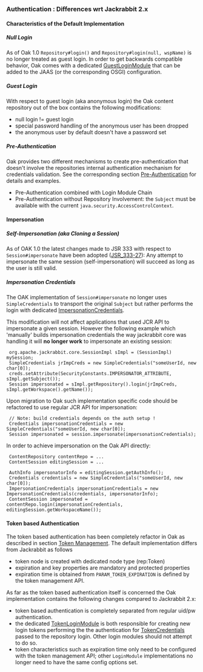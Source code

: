 <!--
   Licensed to the Apache Software Foundation (ASF) under one or more
   contributor license agreements.  See the NOTICE file distributed with
   this work for additional information regarding copyright ownership.
   The ASF licenses this file to You under the Apache License, Version 2.0
   (the "License"); you may not use this file except in compliance with
   the License.  You may obtain a copy of the License at

       http://www.apache.org/licenses/LICENSE-2.0

   Unless required by applicable law or agreed to in writing, software
   distributed under the License is distributed on an "AS IS" BASIS,
   WITHOUT WARRANTIES OR CONDITIONS OF ANY KIND, either express or implied.
   See the License for the specific language governing permissions and
   limitations under the License.
  -->
### Authentication : Differences wrt Jackrabbit 2.x

#### Characteristics of the Default Implementation

##### Null Login

As of Oak 1.0 `Repository#login()` and `Repository#login(null, wspName)` is no
longer treated as guest login. In order to get backwards compatible behavior,
Oak comes with a dedicated [GuestLoginModule] that can be added to the JAAS (or
the corresponding OSGI) configuration.

##### Guest Login

With respect to guest login (aka anonymous login) the Oak content repository
out of the box contains the following modifications:

- null login != guest login
- special password handling of the anonymous user has been dropped
- the anonymous user by default doesn't have a password set

##### Pre-Authentication

Oak provides two different mechanisms to create pre-authentication that doesn't
involve the repositories internal authentication mechanism for credentials
validation. See the corresponding section [Pre-Authentication](security/authentication/preauthentication.html)
for details and examples.

- Pre-Authentication combined with Login Module Chain
- Pre-Authentication without Repository Involvement: the `Subject` must be available
  with the current `java.security.AccessControlContext`.

#### Impersonation

##### Self-Impersonation (aka Cloning a Session)

As of OAK 1.0 the latest changes made to JSR 333 with respect to `Session#impersonate`
have been adopted ([JSR_333-27]): Any attempt to impersonate the same session (self-impersonation)
will succeed as long as the user is still valid.

##### Impersonation Credentials

The OAK implementation of `Session#impersonate` no longer uses `SimpleCredentials`
to transport the original `Subject` but rather performs the login with dedicated
[ImpersonationCredentials].

This modification will not affect applications that used JCR API to impersonate
a given session. However the following example which 'manually' builds impersonation
credentials the way jackrabbit core was handling it will **no longer work** to
impersonate an existing session:

     org.apache.jackrabbit.core.SessionImpl sImpl = (SessionImpl) mySession;
     SimpleCredentials jrImpCreds = new SimpleCredentials("someUserId, new char[0]);
     creds.setAttribute(SecurityConstants.IMPERSONATOR_ATTRIBUTE, sImpl.getSubject());
     Session impersonated = sImpl.getRepository().login(jrImpCreds, sImpl.getWorkspace().getName());

Upon migration to Oak such implementation specific code should be refactored
to use regular JCR API for impersonation:

     // Note: build credentials depends on the auth setup !
     Credentials impersonationCredentials = new SimpleCredentials("someUserId, new char[0]);
     Session impersonated = session.impersonate(impersonationCredentials);

In order to achieve impersonation on the Oak API directly:

     ContentRepository contentRepo = ...
     ContentSession editingSession = ...

     AuthInfo impersonatorInfo = editingSession.getAuthInfo();
     Credentials credentials = new SimpleCredentials("someUserId, new char[0]);
     ImpersonationCredentials impersonationCredentials = new ImpersonationCredentials(credentials, impersonatorInfo);
     ContentSession impersonated = contentRepo.login(impersonationCredentials, editingSession.getWorkspaceName());

#### Token based Authentication

The token based authentication has been completely refactor in Oak as described
in section [Token Management](tokenmanagement.html). The default implementation
differs from Jackrabbit as follows

- token node is created with dedicated node type (rep:Token)
- expiration and key properties are mandatory and protected properties
- expiration time is obtained from `PARAM_TOKEN_EXPIRATION` is defined by
  the token management API.

As far as the token based authentication itself is concerned the Oak implementation
contains the following changes compared to Jackrabbit 2.x:

- token based authentication is completely separated from regular uid/pw authentication.
- the dedicated [TokenLoginModule] is both responsible for creating new login tokens
  performing the the authentication for [TokenCredentials] passed to the repository
  login. Other login modules should not attempt to do so.
- token characteristics such as expiration time only need to be configured with the
  token management API; other `LoginModule` implementations no longer need to have
  the same config options set.

<!-- references -->

[TokenLoginModule]: /oak/docs/apidocs/org/apache/jackrabbit/oak/security/authentication/token/TokenLoginModule.html
[TokenCredentials]: http://svn.apache.org/repos/asf/jackrabbit/trunk/jackrabbit-api/src/main/java/org/apache/jackrabbit/api/security/authentication/token/TokenCredentials.java
[com.day.crx.security.ldap.LDAPLoginModule]: http://dev.day.com/docs/en/crx/current/administering/ldap_authentication.html
[GuestLoginModule]:/oak/docs/apidocs/org/apache/jackrabbit/oak/spi/security/authentication/GuestLoginModule.html
[JSR_333-27]: https://java.net/jira/browse/JSR_333-27
[ImpersonationCredentials]: /oak/docs/apidocs/org/apache/jackrabbit/oak/spi/security/authentication/ImpersonationCredentials.html
